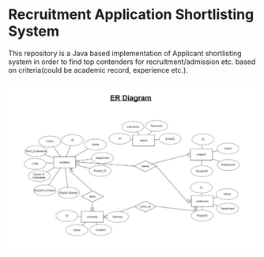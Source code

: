 # Recruitment Application Shortlisting System

This repository is a Java based implementation of Applicant shortlisting system in order to find top contenders for recruitment/admission etc.
based on criteria(could be academic record, experience etc.).

<img src="ER-Diagram.png">
